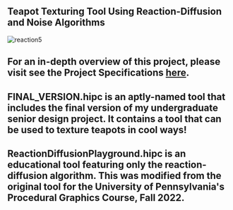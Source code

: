 ## Teapot Texturing Tool Using Reaction-Diffusion and Noise Algorithms


![reaction5](https://user-images.githubusercontent.com/60444726/208584356-af48c356-3e29-403f-b5d4-f42c34ea0f8c.png)

## For an in-depth overview of this project, please visit see the Project Specifications [here](https://docs.google.com/document/d/1NJVGoa_NgvcgVSf7SO_GYjiI3xnwLEg0HcXH62ddwUE/edit?usp=sharing).

## FINAL_VERSION.hipc is an aptly-named tool that includes the final version of my undergraduate senior design project. It contains a tool that can be used to texture teapots in cool ways!

## ReactionDiffusionPlayground.hipc is an educational tool featuring only the reaction-diffusion algorithm. This was modified from the original tool for the University of Pennsylvania's Procedural Graphics Course, Fall 2022.
